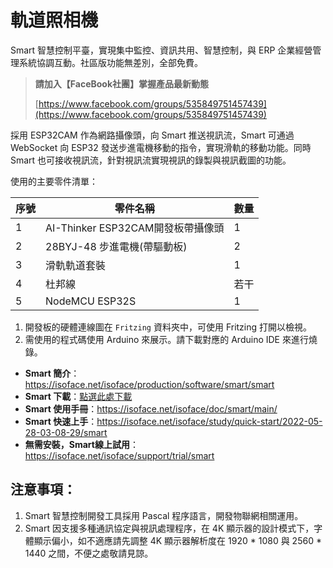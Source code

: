 # 軌道照相機

Smart 智慧控制平臺，實現集中監控、資訊共用、智慧控制，與 ERP 企業經營管理系統協調互動。社區版功能無差別，全部免費。

> **請加入【FaceBook社團】掌握產品最新動態**
>
> [https://www.facebook.com/groups/535849751457439](https://www.facebook.com/groups/535849751457439)

採用 ESP32CAM 作為網路攝像頭，向 Smart 推送視訊流，Smart 可通過 WebSocket 向 ESP32 發送步進電機移動的指令，實現滑軌的移動功能。同時 Smart 也可接收視訊流，針對視訊流實現視訊的錄製與視訊截圖的功能。

使用的主要零件清單：

|序號|零件名稱|數量|
|---|---|---|
|1|AI-Thinker ESP32CAM開發板帶攝像頭|1|
|2|28BYJ-48 步進電機(帶驅動板)|2|
|3|滑軌軌道套裝|1|
|4|杜邦線|若干|
|5|NodeMCU ESP32S|1|

1. 開發板的硬體連線圖在 `Fritzing` 資料夾中，可使用 Fritzing 打開以檢視。
2. 需使用的程式碼使用 Arduino 來展示。請下載對應的 Arduino IDE 來進行燒錄。

* **Smart 簡介**：https://isoface.net/isoface/production/software/smart/smart
* **Smart 下載**：[點選此處下載](https://github.com/isoface-iot/Smart/releases/latest)
* **Smart 使用手冊**：https://isoface.net/isoface/doc/smart/main/
* **Smart 快速上手**：https://isoface.net/isoface/study/quick-start/2022-05-28-03-08-29/smart
* **無需安裝，Smart線上試用**：https://isoface.net/isoface/support/trial/smart
## 注意事項：
1. Smart 智慧控制開發工具採用 Pascal 程序語言，開發物聯網相關運用。
2. Smart 因支援多種通訊協定與視訊處理程序，在 4K 顯示器的設計模式下，字體顯示偏小，如不適應請先調整 4K 顯示器解析度在 1920 * 1080 與 2560 * 1440 之間，不便之處敬請見諒。